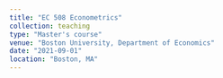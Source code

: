 ```yaml
---
title: "EC 508 Econometrics"
collection: teaching
type: "Master's course"
venue: "Boston University, Department of Economics"
date: "2021-09-01"
location: "Boston, MA"
---
```

